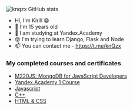 ![knqzx GitHub stats](https://github-readme-stats.vercel.app/api?username=knqzx&show_icons=true&theme=radical)

- Hi, I'm Kirill 😁
- 🌱 I'm 15 years old
- 💞️ I am studying at Yandex.Academy 
- 😝 I'm trying to learn Django, Flask and Node
- 📫 You can contact me - https://t.me/knQzx

### My completed courses and certificates
-  [M220JS: MongoDB for JavaScript Developers](https://university.mongodb.com/courses/M220JS/2022_February_1/completion)
-  [Yandex.Academy 1 Course](https://lyceum.yandex.ru/certificate/check/?certNumber=210148024&lastName=%D0%9D%D0%BE%D0%B2%D0%B8%D0%BA%D0%BE%D0%B2)
-  [Javascript](https://stepik.org/certificate/dfe24bc39ff9670dd33be71c948257fb91ba33ff.pdf)
-  [C++](https://stepik.org/certificate/5eb8d34a8d67002b086ce2d6a8366dce2c7fbb7d.pdf)
-  [HTML & CSS](https://stepik.org/certificate/54384ff68561a71626c91419f7cc695ab86eb90a.pdf)

<!---
knQzx/knQzx is a ✨ special ✨ repository because its `README.md` (this file) appears on your GitHub profile.
You can click the Preview link to take a look at your changes.
--->
